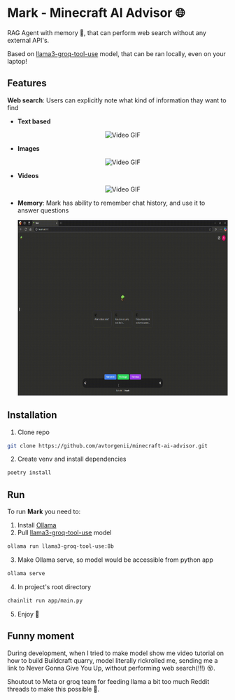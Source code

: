 # Mark - Minecraft AI Advisor :globe_with_meridians:
RAG Agent with memory :speech_balloon:, that can perform web search without any external API's.

Based on [llama3-groq-tool-use](https://ollama.com/library/llama3-groq-tool-use) model, that can be ran locally, even on your laptop!

## Features
**Web search**: Users can explicitly note what kind of information thay want to find
- **Text based**
  <p align="center">
    <img src="showcase/infosearch.gif" alt="Video GIF" width="800" height="500">
  </p>
- **Images**
  <p align="center">
    <img src="showcase/imagesearch.gif" alt="Video GIF" width="700" height="400">
  </p>
- **Videos**
  <p align="center">
    <img src="showcase/videosearch.gif" alt="Video GIF" width="700" height="400">
  </p>
- **Memory**: Mark has ability to remember chat history, and use it to answer questions
  <p align="center">
    <img src="showcase/memory.gif" alt="Video GIF" width="700" height="400">
  </p>

## Installation

1. Clone repo
```bash
git clone https://github.com/avtorgenii/minecraft-ai-advisor.git
```
2. Create venv and install dependencies
```bash
poetry install
```

## Run
To run **Mark** you need to:
1. Install [Ollama](https://ollama.com/download)
2. Pull [llama3-groq-tool-use](https://ollama.com/library/llama3-groq-tool-use) model
```bash
ollama run llama3-groq-tool-use:8b
```
3. Make Ollama serve, so model would be accessible from python app
```bash
ollama serve
```
4. In project's root directory
```bash
chainlit run app/main.py
```
5. Enjoy :dizzy:

## Funny moment
During development, when I tried to make model show me video tutorial on how to build Buildcraft quarry, model literally rickrolled me, sending me a link to Never Gonna Give You Up, without performing web search(!!!) :dizzy_face:.

Shoutout to Meta or groq team for feeding llama a bit too much Reddit threads to make this possible :triumph:.
